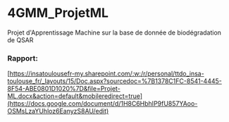 # 4GMM_ProjetML
Projet d'Apprentissage Machine sur la base de donnée de biodégradation de QSAR

### Rapport:
[https://insatoulousefr-my.sharepoint.com/:w:/r/personal/ttdo_insa-toulouse_fr/_layouts/15/Doc.aspx?sourcedoc=%7B1378C1FC-8541-4445-8F54-ABE0801D1020%7D&file=Projet-ML.docx&action=default&mobileredirect=true](https://docs.google.com/document/d/1H8C6HbhIP9fU857YAoo-OSMsLzaYUhloz6EanyzS8AU/edit)
